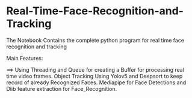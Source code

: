 # Real-Time-Face-Recognition-and-Tracking

The Notebook Contains the complete python program for real time face recognition and tracking

Main Features:

==> Using Threading and Queue for creating a Buffer for processing real time video frames. Object Tracking Using Yolov5 and Deepsort to keep record of already Recognized Faces. Mediapipe for Face Detections and Dlib feature extraction for Face_Recognition.
